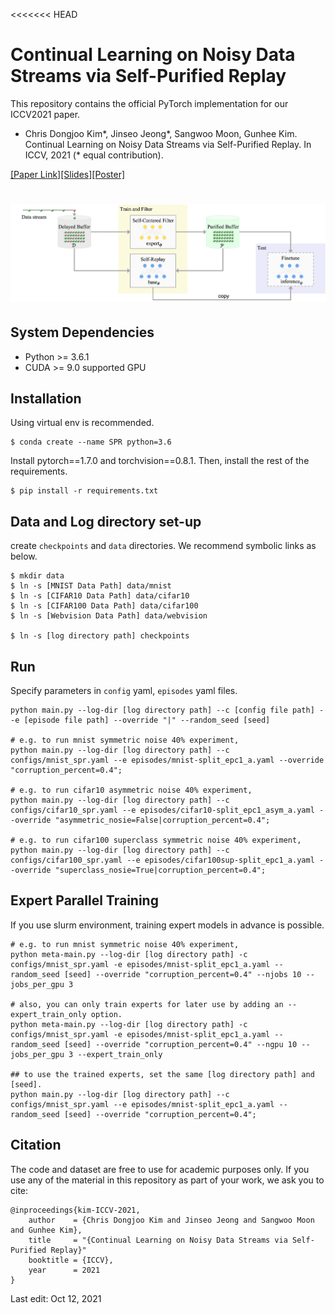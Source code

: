 <<<<<<< HEAD
# Continual Learning on Noisy Data Streams via Self-Purified Replay
This repository contains the official PyTorch implementation for our ICCV2021 paper.
- Chris Dongjoo Kim*, Jinseo Jeong*, Sangwoo Moon, Gunhee Kim. Continual Learning on Noisy Data Streams via Self-Purified Replay. In ICCV, 2021 (* equal contribution).

[[Paper Link]]()[[Slides]](resources/slides_full.pdf)[[Poster]](resources/poster.pdf)



# ![](resources/algorithm.png)

## System Dependencies
- Python >= 3.6.1
- CUDA >= 9.0 supported GPU

## Installation
Using virtual env is recommended.
```
$ conda create --name SPR python=3.6
```
Install pytorch==1.7.0 and torchvision==0.8.1.
Then, install the rest of the requirements.
```
$ pip install -r requirements.txt
```

## Data and Log directory set-up
create `checkpoints` and `data` directories.
We recommend symbolic links as below.
```
$ mkdir data
$ ln -s [MNIST Data Path] data/mnist
$ ln -s [CIFAR10 Data Path] data/cifar10
$ ln -s [CIFAR100 Data Path] data/cifar100
$ ln -s [Webvision Data Path] data/webvision

$ ln -s [log directory path] checkpoints
```

## Run
Specify parameters in `config` yaml, `episodes` yaml files.
```
python main.py --log-dir [log directory path] --c [config file path] --e [episode file path] --override "|" --random_seed [seed]

# e.g. to run mnist symmetric noise 40% experiment,
python main.py --log-dir [log directory path] --c configs/mnist_spr.yaml --e episodes/mnist-split_epc1_a.yaml --override "corruption_percent=0.4";

# e.g. to run cifar10 asymmetric noise 40% experiment,
python main.py --log-dir [log directory path] --c configs/cifar10_spr.yaml --e episodes/cifar10-split_epc1_asym_a.yaml --override "asymmetric_nosie=False|corruption_percent=0.4";

# e.g. to run cifar100 superclass symmetric noise 40% experiment,
python main.py --log-dir [log directory path] --c configs/cifar100_spr.yaml --e episodes/cifar100sup-split_epc1_a.yaml --override "superclass_nosie=True|corruption_percent=0.4";
```

## Expert Parallel Training
If you use slurm environment, training expert models in advance is possible.
```
# e.g. to run mnist symmetric noise 40% experiment,
python meta-main.py --log-dir [log directory path] -c configs/mnist_spr.yaml -e episodes/mnist-split_epc1_a.yaml --random_seed [seed] --override "corruption_percent=0.4" --njobs 10 --jobs_per_gpu 3

# also, you can only train experts for later use by adding an --expert_train_only option.
python meta-main.py --log-dir [log directory path] -c configs/mnist_spr.yaml -e episodes/mnist-split_epc1_a.yaml --random_seed [seed] --override "corruption_percent=0.4" --ngpu 10 --jobs_per_gpu 3 --expert_train_only

## to use the trained experts, set the same [log directory path] and [seed].
python main.py --log-dir [log directory path] --c configs/mnist_spr.yaml --e episodes/mnist-split_epc1_a.yaml --random_seed [seed] --override "corruption_percent=0.4";

```

## Citation
The code and dataset are free to use for academic purposes only. If you use any of the material in this repository as part of your work, we ask you to cite:
```
@inproceedings{kim-ICCV-2021,
    author    = {Chris Dongjoo Kim and Jinseo Jeong and Sangwoo Moon and Gunhee Kim},
    title     = "{Continual Learning on Noisy Data Streams via Self-Purified Replay}"
    booktitle = {ICCV},
    year      = 2021
}
```

Last edit: Oct 12, 2021

